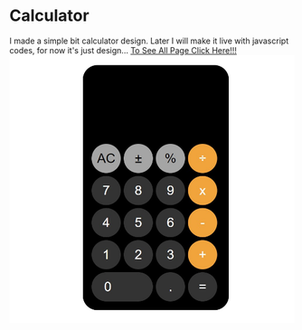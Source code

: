 # Calculator
I made a simple bit calculator design. Later I will make it live with javascript codes, for now it's just design...
[To See All Page Click Here!!!](https://muazv.github.io/Calculator/)
![](https://github.com/MuazV/Calculator/blob/master/Preview.jpg)

